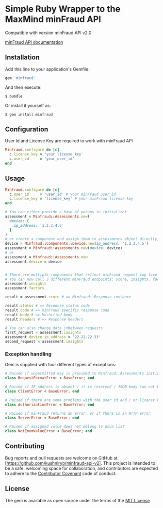 # Simple Ruby Wrapper to the MaxMind minFraud API

Compatible with version minFraud API v2.0

[minFraud API documentation](http://dev.maxmind.com/minfraud/)

## Installation

Add this line to your application's Gemfile:

```ruby
gem 'minfraud'
```

And then execute:

```ruby
$ bundle
```

Or install it yourself as:
```
$ gem install minfraud
```

## Configuration

User Id and License Key are required to work with minFraud API

```ruby
Minfraud.configure do |c|
  c.license_key = 'your_license_key'
  c.user_id     = 'your_user_id'
end
```

## Usage
```ruby
Minfraud.configure do |c|
  c.user_id     = 'user_id' # your minFraud user id
  c.license_key = 'license_key' # your minFraud license key
end

# You can either provide a hash of params to initializer
assessment = Minfraud::Assessments.new(
  device: {
    ip_address: '1.2.3.4.5'
  }
)
# or create a component and assign them to assessments object directly, e.g
device = Minfraud::Components::Device.new(ip_address: '1.2.3.4.5')
assessment = Minfraud::Assessments.new(device: device)
# or
assessment = Minfraud::Assessments.new
assessment.device = device


# There are multiple components that reflect minFraud request top level keys
# You can now call 3 different minFraud endpoints: score, insights, factors
assessment.insights
assessment.factors

result = assessment.score # => Minfraud::Response instance

result.status # => Response status code
result.code # => minFraud specific response code
result.body # => Mashified body
result.headers # => Response headers

# You can also change data inbetween requests
first_request = assessment.insights
assessment.device.ip_address = '22.22.22.33'
second_request = assessment.insights
```

### Exception handling

Gem is supplied with four different types of exceptions:
```ruby
# Raised if unpermitted key is provided to Minfraud::Assessments initializer
class RequestFormatError < BaseError; end

# Raised if IP address is absent / it is reserved / JSON body can not be decoded
class ClientError < BaseError; end

# Raised if there are some problems with the user id and / or license key
class AuthorizationError < BaseError; end

# Raised if minFraud returns an error, or if there is an HTTP error
class ServerError < BaseError; end

# Raised if assigned value does not belong to enum list
class NotEnumValueError < BaseError; end
```

## Contributing

Bug reports and pull requests are welcome on GitHub at [https://github.com/kushniryb/minfraud-api-v2]. This project is intended to be a safe, welcoming space for collaboration, and contributors are expected to adhere to the [Contributor Covenant](http://contributor-covenant.org) code of conduct.


## License

The gem is available as open source under the terms of the [MIT License](http://opensource.org/licenses/MIT).

